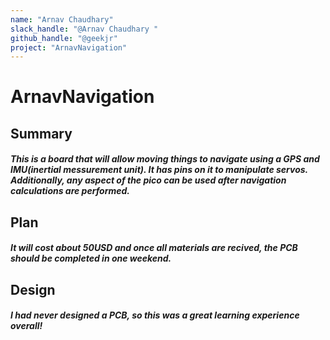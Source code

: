 ```yaml
---
name: "Arnav Chaudhary"
slack_handle: "@Arnav Chaudhary "
github_handle: "@geekjr"
project: "ArnavNavigation"
---
```


# ArnavNavigation
## Summary
##### This is a board that will allow moving things to navigate using a GPS and IMU(inertial messurement unit). It has pins on it to manipulate servos. Additionally, any aspect of the pico can be used after navigation calculations are performed.  

## Plan
##### It will cost about 50USD and once all materials are recived, the PCB should be completed in one weekend. 

## Design
##### I had never designed a PCB, so this was a great learning experience overall!
